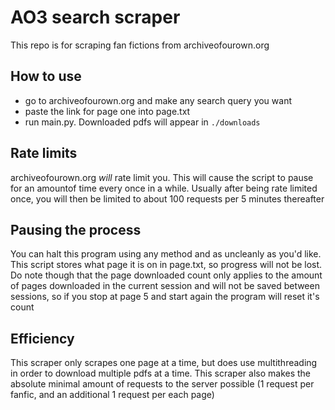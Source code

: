 # AO3 search scraper
This repo is for scraping fan fictions from archiveofourown.org

## How to use
- go to archiveofourown.org and make any search query you want
- paste the link for page one into page.txt
- run main.py. Downloaded pdfs will appear in `./downloads`

## Rate limits
archiveofourown.org *will* rate limit you. This will cause the script to pause for an amountof time every once in a while. Usually after being rate limited once, you will then be limited to about 100 requests per 5 minutes thereafter

## Pausing the process
You can halt this program using any method and as uncleanly as you'd like. This script stores what page it is on in page.txt, so progress will not be lost. Do note though that the page downloaded count only applies to the amount of pages downloaded in the current session and will not be saved between sessions, so if you stop at page 5 and start again the program will reset it's count

## Efficiency
This scraper only scrapes one page at a time, but does use multithreading in order to download multiple pdfs at a time. This scraper also makes the absolute minimal amount of requests to the server possible (1 request per fanfic, and an additional 1 request per each page)
